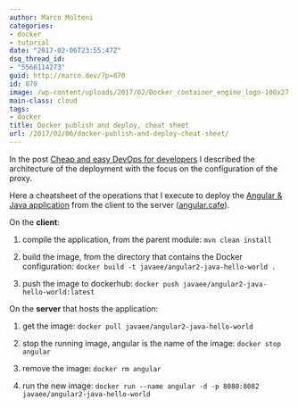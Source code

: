 ```yaml
---
author: Marco Molteni
categories:
- docker
- tutorial
date: "2017-02-06T23:55:47Z"
dsq_thread_id:
- "5566114273"
guid: http://marco.dev/?p=870
id: 870
image: /wp-content/uploads/2017/02/Docker_container_engine_logo-100x27.png
main-class: cloud
tags:
- docker
title: Docker publish and deploy, cheat sheet
url: /2017/02/06/docker-publish-and-deploy-cheat-sheet/
---
```

In the post <a href="http://marco.dev/2017/01/30/devops-for-the-poor-docker-ubuntu-apache-and-spring/" target="_blank">Cheap and easy DevOps for developers</a> I described the architecture of the deployment with the focus on the configuration of the proxy.
  
Here a cheatsheet of the operations that I execute to deploy the <a href="https://github.com/marco76/SpringAngular2TypeScript/blob/master/webClient/src/config/webpack.common.js" target="_blank">Angular & Java application</a> from the client to the server (<a href="http://angular.cafe" target="_blank">angular.cafe</a>).

On the **client**:
  
1. compile the application, from the parent module: `mvn clean install`
  
2. build the image, from the directory that contains the Docker configuration: `docker build -t javaee/angular2-java-hello-world .`
  
3. push the image to dockerhub: `docker push javaee/angular2-java-hello-world:latest`

On the **server** that hosts the application:
  
1. get the image: `docker pull javaee/angular2-java-hello-world`
  
2. stop the running image, angular is the name of the image: `docker stop angular`
  
3. remove the image: `docker rm angular`
  
4. run the new image: `docker run --name angular -d -p 8080:8082 javaee/angular2-java-hello-world`